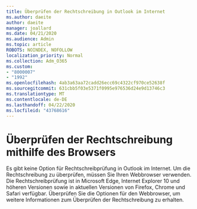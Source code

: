 ```yaml
---
title: Überprüfen der Rechtschreibung in Outlook im Internet
ms.author: daeite
author: daeite
manager: joallard
ms.date: 04/21/2020
ms.audience: Admin
ms.topic: article
ROBOTS: NOINDEX, NOFOLLOW
localization_priority: Normal
ms.collection: Adm_O365
ms.custom:
- "8000007"
- "1992"
ms.openlocfilehash: 4ab3a63aa72cadd26ecc69c4322cf970ce52638f
ms.sourcegitcommit: 631cbb5f03e5371f0995e976536d24e9d13746c3
ms.translationtype: MT
ms.contentlocale: de-DE
ms.lasthandoff: 04/22/2020
ms.locfileid: "43768616"
---
```

# <a name="use-your-browser-to-check-spelling"></a>Überprüfen der Rechtschreibung mithilfe des Browsers

Es gibt keine Option für Rechtschreibprüfung in Outlook im Internet. Um die Rechtschreibung zu überprüfen, müssen Sie Ihren Webbrowser verwenden. Die Rechtschreibprüfung ist in Microsoft Edge, Internet Explorer 10 und höheren Versionen sowie in aktuellen Versionen von Firefox, Chrome und Safari verfügbar. Überprüfen Sie die Optionen für den Webbrowser, um weitere Informationen zum Überprüfen der Rechtschreibung zu erhalten.